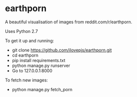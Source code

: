 earthporn
=========

A beautiful visualisation of images from reddit.com/r/earthporn.

Uses Python 2.7

To get it up and running:

  - git clone https://github.com/ilovepjs/earthporn.git
  - cd earthporn
  - pip install requirements.txt
  - python manage.py runserver
  - Go to 127.0.0.1:8000

To fetch new images:

  - python manage.py fetch_porn
